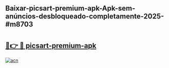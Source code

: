 ## Baixar-picsart-premium-apk-Apk-sem-anúncios-desbloqueado-completamente-2025-#m8703

# <h2><a href="https://ainizakaria.my?title=picsart-premium-apk&ref=20M">🔗👉 🔴 picsart-premium-apk</a></h2>

[![acn](https://github.com/user-attachments/assets/0f9c940e-d8b0-45ae-aac7-cd30a18b3e1c)](https://ainizakaria.my?title=picsart-premium-apk&ref=20M)

